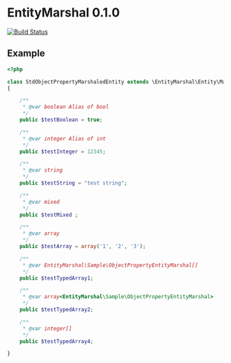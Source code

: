 EntityMarshal 0.1.0
===================

[![Build Status](http://jenkins.loki.kicks-ass.net/job/EntityMarshal/badge/icon)](http://jenkins.loki.kicks-ass.net/job/EntityMarshal/)

Example
-------

```php
<?php

class StdObjectPropertyMarshaledEntity extends \EntityMarshal\Entity\Marshaled\ObjectPropertyEntity
{

    /**
     * @var boolean Alias of bool
     */
    public $testBoolean = true;

    /**
     * @var integer Alias of int
     */
    public $testInteger = 12345;

    /**
     * @var string
     */
    public $testString = "test string";

    /**
     * @var mixed
     */
    public $testMixed ;

    /**
     * @var array
     */
    public $testArray = array('1', '2', '3');

    /**
     * @var EntityMarshal\Sample\ObjectPropertyEntityMarshal[]
     */
    public $testTypedArray1;

    /**
     * @var array<EntityMarshal\Sample\ObjectPropertyEntityMarshal>
     */
    public $testTypedArray2;

    /**
     * @var integer[]
     */
    public $testTypedArray4;

}
```

